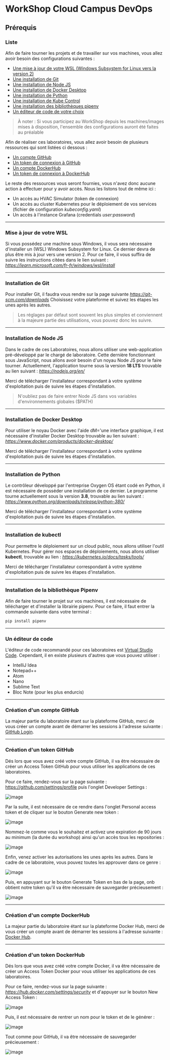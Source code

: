# WorkShop Cloud Campus DevOps

## Prérequis

### Liste

Afin de faire tourner les projets et de travailler sur vos machines, vous allez avoir besoin des configurations suivantes :

- [Une mise à jour de votre WSL (Windows Subsystem for Linux vers la version 2)](#Mise-à-jour-de-votre-WSL)
- [Une installation de Git](#Installation-de-Git)
- [Une installation de Node JS](#Installation-de-Node-JS)
- [Une installation de Docker Desktop](#Installation-de-Docker-Desktop)
- [Une installation de Python](#Installation-de-Python)
- [Une installation de Kube Control](#Installation-de-kubectl)
- [Une installation des bibliothèques pipenv](#Installation-de-la-bibliothèque-Pipenv)
- [Un éditeur de code de votre choix](#Un-éditeur-de-code)

> À noter : Si vous participez au WorkShop depuis les machines/images mises à disposition, l'ensemble des configurations auront été faites au préalable

Afin de réaliser ces laboratoires, vous allez avoir besoin de plusieurs ressources qui sont listées ci dessous :

- [Un compte GitHub](#Création-d'un-compte-GitHub)
- [Un token de connexion à GitHub](#Création-d'un-token-GitHub)
- [Un compte DockerHub](#Création-d'un-compte-DockerHub)
- [Un token de connexion à DockerHub](#Création-d'un-token-DockerHub)

Le reste des ressources vous seront fournies, vous n'avez donc aucune action à effectuer pour y avoir accès. Nous les listons tout de même ici :

- Un accès au HVAC Simulator (token de connexion)
- Un accès au cluster Kubernetes pour le déploiement de vos services (fichier de configuration _kubeconfig.yaml_)
- Un accès à l'instance Grafana (credentials _user:password_)

---

### Mise à jour de votre WSL

Si vous possédez une machine sous Windows, il vous sera nécessaire d'installer un (WSL) Windows Subsystem for Linux. Ce dernier devra de plus être mis à jour vers une version 2.
Pour ce faire, il vous suffira de suivre les instructions citées dans le lien suivant : _https://learn.microsoft.com/fr-fr/windows/wsl/install_

---

### Installation de Git

Pour installer Git, il faudra vous rendre sur la page suivante _https://git-scm.com/downloads_
Choisissez votre plateforme et suivez les étapes les unes après les autres.

> Les réglages par défaut sont souvent les plus simples et conviennent à la majeure partie des utilisations, vous pouvez donc les suivre.

---

### Installation de Node JS

Dans le cadre de ces Laboratoires, nous allons utiliser une web-application pré-développé par le chargé de laboratoire. Cette dernière fonctionnant sous JavaScript, nous allons avoir besoin d'un noyau Node JS pour le faire tourner.
Actuellement, l'application tourne sous la version **18 LTS** trouvable au lien suivant : _https://nodejs.org/en/_

Merci de télécharger l'installateur correspondant à votre système d'exploitation puis de suivre les étapes d'installation.

> N'oubliez pas de faire entrer Node JS dans vos variables d'environnements globales ($PATH)

---

### Installation de Docker Desktop

Pour utiliser le noyau Docker avec l'aide dM='une interface graphique, il est nécessaire d'installer Docker Desktop trouvable au lien suivant : _https://www.docker.com/products/docker-desktop/_

Merci de télécharger l'installateur correspondant à votre système d'exploitation puis de suivre les étapes d'installation.

---

### Installation de Python

Le contrôleur développé par l'entreprise Oxygen OS étant codé en Python, il est nécessaire de posséder une installation de ce dernier.
Le programme tourne actuellement sous la version **3.8**, trouvable au lien suivant : _https://www.python.org/downloads/release/python-380/_

Merci de télécharger l'installateur correspondant à votre système d'exploitation puis de suivre les étapes d'installation.

---

### Installation de kubectl

Pour permettre le déploiement sur un cloud public, nous allons utiliser l'outil Kubernetes. Pour gérer nos espaces de déploiements, nous allons utiliser **kubectl**, trouvable au lien : _https://kubernetes.io/docs/tasks/tools/_

Merci de télécharger l'installateur correspondant à votre système d'exploitation puis de suivre les étapes d'installation.

---

### Installation de la bibliothèque Pipenv

Afin de faire tourner le projet sur vos machines, il est nécessaire de télécharger et d'installer la librairie pipenv.
Pour ce faire, il faut entrer la commande suivante dans votre terminal :

```bash
pip install pipenv
```

---

### Un éditeur de code

L'éditeur de code recommandé pour ces laboratoires est [Virtual Studio Code](https://code.visualstudio.com/Download).
Cependant, il en existe plusieurs d'autres que vous pouvez utiliser :

- IntelliJ Idea
- Notepad++
- Atom
- Nano
- Sublime Text
- Bloc Note (pour les plus endurcis)

---

### Création d'un compte GitHub

La majeur partie du laboratoire étant sur la plateforme GitHub, merci de vous créer un compte avant de démarrer les sessions à l'adresse suivante : [GitHub Login](https://github.com/signup?ref_cta=Sign+up&ref_loc=header+logged+out&ref_page=%2F&source=header-home).

---

### Création d'un token GitHub

Dés lors que vous avez créé votre compte GitHub, il va être nécessaire de créer un Access Token GitHub pour vous utiliser les applications de ces laboratoires.

Pour ce faire, rendez-vous sur la page suivante : https://github.com/settings/profile puis l'onglet Developer Settings :

![image](./assets/prerequis/settings.png)

Par la suite, il est nécessaire de ce rendre dans l'onglet Personal access token et de cliquer sur le bouton Generate new token :

![image](./assets/prerequis/token.png)

Nommez-le comme vous le souhaitez et activez une expiration de 90 jours au minimum (la durée du workshop) ainsi qu'un accès tous les repositories :

![image](./assets/prerequis/token_name.png)

Enfin, venez activer les autorisations les unes après les autres. Dans le cadre de ce laboratoire, vous pouvez toutes les approuver dans ce genre :

![image](./assets/prerequis/token_accept.png)

Puis, en appuyant sur le bouton Generate Token en bas de la page, onb obtient notre token qu'il va être nécessaire de sauvegarder précieusement :

![image](./assets/prerequis/token_keep.png)

---

### Création d'un compte DockerHub

La majeur partie du laboratoire étant sur la plateforme Docker Hub, merci de vous créer un compte avant de démarrer les sessions à l'adresse suivante : [Docker Hub](https://hub.docker.com/signup).

---

### Création d'un token DockerHub

Dés lors que vous avez créé votre compte Docker, il va être nécessaire de créer un Access Token Docker pour vous utiliser les applications de ces laboratoires.

Pour ce faire, rendez-vous sur la page suivante : _https://hub.docker.com/settings/security_ et d'appuyer sur le bouton New Access Token :

![image](./assets/prerequis/docker_hub.png)

Puis, il est nécessaire de rentrer un nom pour le token et de le générer :

![image](./assets/prerequis/docker_hub_generate.png)

Tout comme pour GitHub, il va être nécessaire de sauvegarder précieusement :

![image](./assets/prerequis/docker_hub_token.png)
